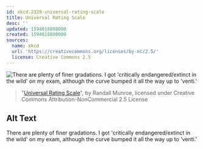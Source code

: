 ```yaml
---
id: xkcd.2329-universal-rating-scale
title: Universal Rating Scale
desc: ''
updated: 1594018800000
created: 1594018800000
sources:
  name: xkcd
  url: 'https://creativecommons.org/licenses/by-nc/2.5/'
  license: Creative Commons 2.5
---
```

![There are plenty of finer gradations. I got 'critically endangered/extinct in the wild' on my exam, although the curve bumped it all the way up to 'venti.'](https://imgs.xkcd.com/comics/universal_rating_scale.png)
> "[Universal Rating Scale](https://xkcd.com/2329/)", by Randall Munroe, licensed under Creative Commons Attribution-NonCommercial 2.5 License

## Alt Text
There are plenty of finer gradations. I got 'critically endangered/extinct in the wild' on my exam, although the curve bumped it all the way up to 'venti.'
